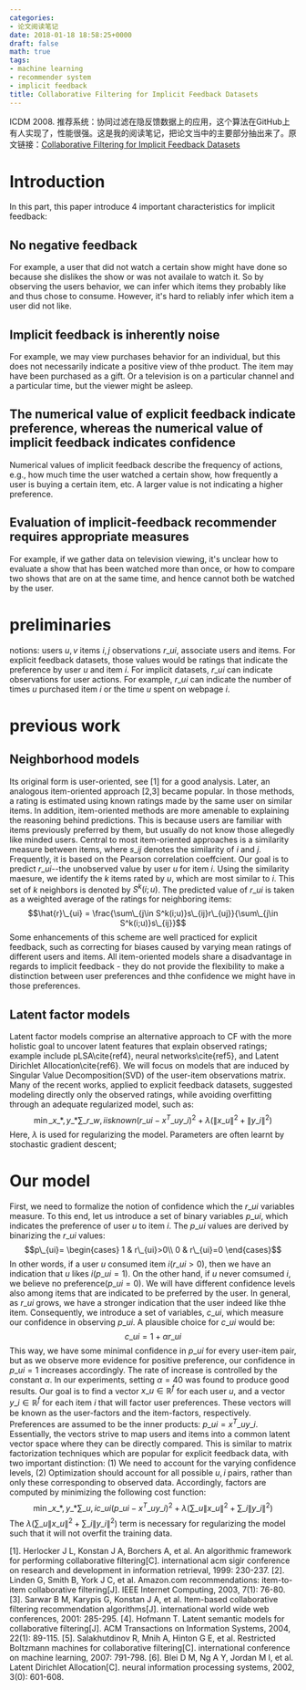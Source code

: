```yaml
---
categories:
- 论文阅读笔记
date: 2018-01-18 18:58:25+0000
draft: false
math: true
tags:
- machine learning
- recommender system
- implicit feedback
title: Collaborative Filtering for Implicit Feedback Datasets
---
```

ICDM 2008. 推荐系统：协同过滤在隐反馈数据上的应用，这个算法在GitHub上有人实现了，性能很强。这是我的阅读笔记，把论文当中的主要部分抽出来了。原文链接：[Collaborative Filtering for Implicit Feedback Datasets](https://ieeexplore.ieee.org/abstract/document/4781121/)
<!--more-->
# Introduction
In this part, this paper introduce 4 important characteristics for implicit feedback:
## No negative feedback
For example, a user that did not watch a certain show might have done so because she dislikes the show or was not availale to watch it. So by observing the users behavior, we can infer which items they probably like and thus chose to consume. However, it's hard to reliably infer which item a user did not like.
## Implicit feedback is inherently noise
For example, we may view purchases behavior for an individual, but this does not necessarily indicate a positive view of thhe product. The item may have been purchased as a gift. Or a television is on a particular channel and a particular time, but the viewer might be asleep.
## The numerical value of explicit feedback indicate preference, whereas the numerical value of implicit feedback indicates confidence
Numerical values of implicit feedback describe the frequency of actions, e.g., how much time the user watched a certain show, how frequently a user is buying a certain item, etc. A larger value is not indicating a higher preference.
## Evaluation of implicit-feedback recommender requires appropriate measures
For example, if we gather data on television viewing, it's unclear how to evaluate a show that has been watched more than once, or how to compare two shows that are on at the same time, and hence cannot both be watched by the user.

# preliminaries
notions:
users $u, v$
items $i, j$
observations $r\_{ui}$, associate users and items. For explicit feedback datasets, those values would be ratings that indicate the preference by user $u$ and item $i$. For implicit datasets, $r\_{ui}$ can indicate observations for user actions. For example, $r\_{ui}$ can indicate the number of times $u$ purchased item $i$ or the time $u$ spent on webpage $i$.

# previous work
## Neighborhood models
Its original form is user-oriented, see [1] for a good analysis.
Later, an analogous item-oriented approach [2,3] became popular. In those methods, a rating is estimated using known ratings made by the same user on similar items. In addition, item-oriented methods are more amenable to explaining the reasoning behind predictions. This is because users are familiar with items previously preferred by them, but usually do not know those allegedly like minded users.
Central to most item-oriented approaches is a similarity measure between items, where $s\_{ij}$ denotes the similarity of $i$ and $j$. Frequently, it is based on the Pearson correlation coeffcient. Our goal is to predict $r\_{ui}$\--the unobserved value by user $u$ for item $i$. Using the similarity maesure, we identify the $k$ items rated by $u$, which are most similar to $i$. This set of $k$ neighbors is denoted by $S^k(i;u)$. The predicted value of $r\_{ui}$ is taken as a weighted average of the ratings for neighboring items:
$$\hat{r}\_{ui} = \frac{\sum\_{j\in S^k(i;u)}s\_{ij}r\_{uj}}{\sum\_{j\in S^k(i;u)}s\_{ij}}$$
Some enhancements of this scheme are well practiced for explicit feedback, such as correcting for biases caused by varying mean ratings of different users and items.
All item-oriented models share a disadvantage in regards to implicit feedback - they do not provide the flexibility to make a distinction between user preferences and thhe confidence we might have in those preferences.
## Latent factor models
Latent factor models comprise an alternative approach to CF with the more holistic goal to uncover latent features that explain observed ratings; example include pLSA\cite{ref4}, neural networks\cite{ref5}, and Latent Dirichlet Allocation\cite{ref6}. We will focus on models that are induced by Singular Value Decomposition(SVD) of the user-item observations matrix. Many of the recent works, applied to explicit feedback datasets, suggested modeling directly only the observed ratings, while avoiding overfitting through an adequate regularized model, such as:
$$\min \limits\_{x\_*,y\_*} \sum \limits\_{r\_{w,i}is known} (r\_{ui}-x^T\_uy\_i)^2+\lambda (\lVert x\_u\rVert^2+\lVert y\_i \rVert^2)$$
Here, $\lambda$ is used for regularizing the model. Parameters are often learnt by stochastic gradient descent;

# Our model
First, we need to formalize the notion of confidence which the $r\_{ui}$ variables measure. To this end, let us introduce a set of binary variables $p\_{ui}$, which indicates the preference of user $u$ to item $i$. The $p\_{ui}$ values are derived by binarizing the $r\_{ui}$ values:
$$p\_{ui}=
\begin{cases}
1 & r\_{ui}>0\\
0 & r\_{ui}=0
\end{cases}$$
In other words, if a user $u$ consumed item $i$($r\_{ui}>0$), then we have an indication that $u$ likes $i$($p\_{ui}=1$). On the other hand, if $u$ never comsumed $i$, we believe no preference($p\_{ui}=0$).
We will have different confidence levels also among items that are indicated to be preferred by the user. In general, as $r\_{ui}$ grows, we have a stronger indication that the user indeed like thhe item. Consequently, we introduce a set of variables, $c\_{ui}$, which measure our confidence in observing $p\_{ui}$. A plausible choice for $c\_{ui}$ would be:
$$c\_{ui} = 1 + \alpha r\_{ui}$$
This way, we have some minimal confidence in $p\_{ui}$ for every user-item pair, but as we observe more evidence for positive preference, our confidence in $p\_{ui}=1$ increases accordingly. The rate of increase is controlled by the constant $\alpha$. In our experiments, setting $\alpha = 40$ was found to produce good results.
Our goal is to find a vector $x\_u\in \mathbb{R}^f$ for each user $u$, and a vector $y\_i\in \mathbb{R}^f$ for each item $i$ that will factor user preferences. These vectors will be known as the user-factors and the item-factors, respectively. Preferences are assumed to be the inner products: $p\_{ui}=x^T\_uy\_i$. Essentially, the vectors strive to map users and items into a common latent vector space where they can be directly compared. This is similar to matrix factorization techniques which are popular for explicit feedback data, with two important distinction: (1) We need to account for the varying confidence levels, (2) Optimization should account for all possible $u, i$ pairs, rather than only these corresponding to observed data. Accordingly, factors are computed by minimizing the following cost function:
$$\min \limits\_{x\_*, y\_*}\sum \limits\_{u,i}c\_{ui}(p\_{ui}-x^T\_uy\_i)^2+\lambda(\sum\limits\_{u}\lVert x\_u\rVert^2+\sum\limits\_{i}\lVert y\_i\rVert^2)$$
The $\lambda(\sum\limits\_{u}\lVert x\_u\rVert^2+\sum\limits\_{i}\lVert y\_i\rVert^2)$ term is necessary for regularizing the model such that it will not overfit the training data.


[1]. Herlocker J L, Konstan J A, Borchers A, et al. An algorithmic framework for performing collaborative filtering[C]. international acm sigir conference on research and development in information retrieval, 1999: 230-237.
[2]. Linden G, Smith B, York J C, et al. Amazon.com recommendations: item-to-item collaborative filtering[J]. IEEE Internet Computing, 2003, 7(1): 76-80.
[3]. Sarwar B M, Karypis G, Konstan J A, et al. Item-based collaborative filtering recommendation algorithms[J]. international world wide web conferences, 2001: 285-295.
[4]. Hofmann T. Latent semantic models for collaborative filtering[J]. ACM Transactions on Information Systems, 2004, 22(1): 89-115.
[5]. Salakhutdinov R, Mnih A, Hinton G E, et al. Restricted Boltzmann machines for collaborative filtering[C]. international conference on machine learning, 2007: 791-798.
[6]. Blei D M, Ng A Y, Jordan M I, et al. Latent Dirichlet Allocation[C]. neural information processing systems, 2002, 3(0): 601-608.